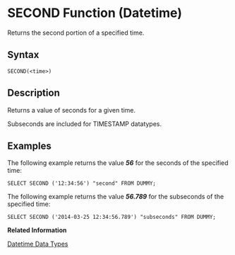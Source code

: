 <!-- loio20e7152675191014bb54fed5d26b9e6f -->

# SECOND Function \(Datetime\)

Returns the second portion of a specified time.



<a name="loio20e7152675191014bb54fed5d26b9e6f__sql_function_second_1sql_function_second_syntax"/>

## Syntax

```
SECOND(<time>)
```



<a name="loio20e7152675191014bb54fed5d26b9e6f__sql_function_second_1sql_function_second_description"/>

## Description

Returns a value of seconds for a given time.

Subseconds are included for TIMESTAMP datatypes.



<a name="loio20e7152675191014bb54fed5d26b9e6f__sql_function_second_1sql_function_second_examples"/>

## Examples

The following example returns the value ***56*** for the seconds of the specified time:

```
SELECT SECOND ('12:34:56') "second" FROM DUMMY;
```

The following example returns the value ***56.789*** for the subseconds of the specified time:

```
SELECT SECOND ('2014-03-25 12:34:56.789') "subseconds" FROM DUMMY;
```

**Related Information**  


[Datetime Data Types](../datetime-data-types-3f81ccc.md "Datetime data types are used to store date and time information.")

